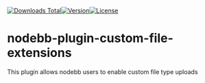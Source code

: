 [![Downloads Total](https://img.shields.io/npm/dt/nodebb-plugin-custom-file-extensions.svg?style=flat-square)](#)[![Version](https://img.shields.io/npm/v/nodebb-plugin-custom-file-extensions.svg?style=flat-square)](#)[![License](https://img.shields.io/npm/l/nodebb-plugin-custom-file-extensions.svg?style=flat-square)](https://github.com/RoiEXLab/nodebb-plugin-custom-file-extensions/blob/master/LICENSE)
# nodebb-plugin-custom-file-extensions
This plugin allows nodebb users to enable custom file type uploads
